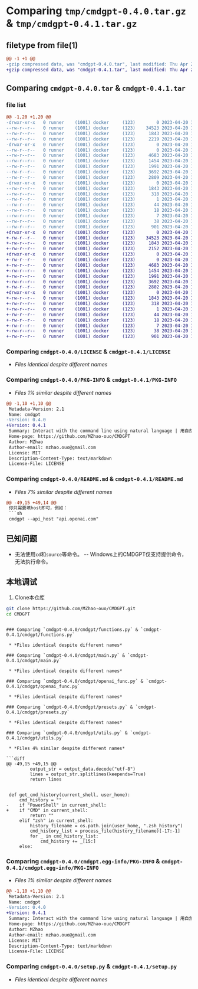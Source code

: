 # Comparing `tmp/cmdgpt-0.4.0.tar.gz` & `tmp/cmdgpt-0.4.1.tar.gz`

## filetype from file(1)

```diff
@@ -1 +1 @@
-gzip compressed data, was "cmdgpt-0.4.0.tar", last modified: Thu Apr 20 12:14:10 2023, max compression
+gzip compressed data, was "cmdgpt-0.4.1.tar", last modified: Thu Apr 20 12:27:22 2023, max compression
```

## Comparing `cmdgpt-0.4.0.tar` & `cmdgpt-0.4.1.tar`

### file list

```diff
@@ -1,20 +1,20 @@
-drwxr-xr-x   0 runner    (1001) docker     (123)        0 2023-04-20 12:14:10.008402 cmdgpt-0.4.0/
--rw-r--r--   0 runner    (1001) docker     (123)    34523 2023-04-20 12:13:59.000000 cmdgpt-0.4.0/LICENSE
--rw-r--r--   0 runner    (1001) docker     (123)     1843 2023-04-20 12:14:10.008402 cmdgpt-0.4.0/PKG-INFO
--rw-r--r--   0 runner    (1001) docker     (123)     2219 2023-04-20 12:13:59.000000 cmdgpt-0.4.0/README.md
-drwxr-xr-x   0 runner    (1001) docker     (123)        0 2023-04-20 12:14:10.008402 cmdgpt-0.4.0/cmdgpt/
--rw-r--r--   0 runner    (1001) docker     (123)        0 2023-04-20 12:13:59.000000 cmdgpt-0.4.0/cmdgpt/__init__.py
--rw-r--r--   0 runner    (1001) docker     (123)     4683 2023-04-20 12:13:59.000000 cmdgpt-0.4.0/cmdgpt/functions.py
--rw-r--r--   0 runner    (1001) docker     (123)     1454 2023-04-20 12:13:59.000000 cmdgpt-0.4.0/cmdgpt/main.py
--rw-r--r--   0 runner    (1001) docker     (123)     1991 2023-04-20 12:13:59.000000 cmdgpt-0.4.0/cmdgpt/openai_func.py
--rw-r--r--   0 runner    (1001) docker     (123)     3692 2023-04-20 12:13:59.000000 cmdgpt-0.4.0/cmdgpt/presets.py
--rw-r--r--   0 runner    (1001) docker     (123)     2809 2023-04-20 12:13:59.000000 cmdgpt-0.4.0/cmdgpt/utils.py
-drwxr-xr-x   0 runner    (1001) docker     (123)        0 2023-04-20 12:14:10.008402 cmdgpt-0.4.0/cmdgpt.egg-info/
--rw-r--r--   0 runner    (1001) docker     (123)     1843 2023-04-20 12:14:09.000000 cmdgpt-0.4.0/cmdgpt.egg-info/PKG-INFO
--rw-r--r--   0 runner    (1001) docker     (123)      318 2023-04-20 12:14:09.000000 cmdgpt-0.4.0/cmdgpt.egg-info/SOURCES.txt
--rw-r--r--   0 runner    (1001) docker     (123)        1 2023-04-20 12:14:09.000000 cmdgpt-0.4.0/cmdgpt.egg-info/dependency_links.txt
--rw-r--r--   0 runner    (1001) docker     (123)       44 2023-04-20 12:14:09.000000 cmdgpt-0.4.0/cmdgpt.egg-info/entry_points.txt
--rw-r--r--   0 runner    (1001) docker     (123)       18 2023-04-20 12:14:09.000000 cmdgpt-0.4.0/cmdgpt.egg-info/requires.txt
--rw-r--r--   0 runner    (1001) docker     (123)        7 2023-04-20 12:14:09.000000 cmdgpt-0.4.0/cmdgpt.egg-info/top_level.txt
--rw-r--r--   0 runner    (1001) docker     (123)       38 2023-04-20 12:14:10.008402 cmdgpt-0.4.0/setup.cfg
--rw-r--r--   0 runner    (1001) docker     (123)      901 2023-04-20 12:13:59.000000 cmdgpt-0.4.0/setup.py
+drwxr-xr-x   0 runner    (1001) docker     (123)        0 2023-04-20 12:27:22.734359 cmdgpt-0.4.1/
+-rw-r--r--   0 runner    (1001) docker     (123)    34523 2023-04-20 12:27:12.000000 cmdgpt-0.4.1/LICENSE
+-rw-r--r--   0 runner    (1001) docker     (123)     1843 2023-04-20 12:27:22.734359 cmdgpt-0.4.1/PKG-INFO
+-rw-r--r--   0 runner    (1001) docker     (123)     2152 2023-04-20 12:27:12.000000 cmdgpt-0.4.1/README.md
+drwxr-xr-x   0 runner    (1001) docker     (123)        0 2023-04-20 12:27:22.734359 cmdgpt-0.4.1/cmdgpt/
+-rw-r--r--   0 runner    (1001) docker     (123)        0 2023-04-20 12:27:12.000000 cmdgpt-0.4.1/cmdgpt/__init__.py
+-rw-r--r--   0 runner    (1001) docker     (123)     4683 2023-04-20 12:27:12.000000 cmdgpt-0.4.1/cmdgpt/functions.py
+-rw-r--r--   0 runner    (1001) docker     (123)     1454 2023-04-20 12:27:12.000000 cmdgpt-0.4.1/cmdgpt/main.py
+-rw-r--r--   0 runner    (1001) docker     (123)     1991 2023-04-20 12:27:12.000000 cmdgpt-0.4.1/cmdgpt/openai_func.py
+-rw-r--r--   0 runner    (1001) docker     (123)     3692 2023-04-20 12:27:12.000000 cmdgpt-0.4.1/cmdgpt/presets.py
+-rw-r--r--   0 runner    (1001) docker     (123)     2802 2023-04-20 12:27:12.000000 cmdgpt-0.4.1/cmdgpt/utils.py
+drwxr-xr-x   0 runner    (1001) docker     (123)        0 2023-04-20 12:27:22.734359 cmdgpt-0.4.1/cmdgpt.egg-info/
+-rw-r--r--   0 runner    (1001) docker     (123)     1843 2023-04-20 12:27:22.000000 cmdgpt-0.4.1/cmdgpt.egg-info/PKG-INFO
+-rw-r--r--   0 runner    (1001) docker     (123)      318 2023-04-20 12:27:22.000000 cmdgpt-0.4.1/cmdgpt.egg-info/SOURCES.txt
+-rw-r--r--   0 runner    (1001) docker     (123)        1 2023-04-20 12:27:22.000000 cmdgpt-0.4.1/cmdgpt.egg-info/dependency_links.txt
+-rw-r--r--   0 runner    (1001) docker     (123)       44 2023-04-20 12:27:22.000000 cmdgpt-0.4.1/cmdgpt.egg-info/entry_points.txt
+-rw-r--r--   0 runner    (1001) docker     (123)       18 2023-04-20 12:27:22.000000 cmdgpt-0.4.1/cmdgpt.egg-info/requires.txt
+-rw-r--r--   0 runner    (1001) docker     (123)        7 2023-04-20 12:27:22.000000 cmdgpt-0.4.1/cmdgpt.egg-info/top_level.txt
+-rw-r--r--   0 runner    (1001) docker     (123)       38 2023-04-20 12:27:22.734359 cmdgpt-0.4.1/setup.cfg
+-rw-r--r--   0 runner    (1001) docker     (123)      901 2023-04-20 12:27:12.000000 cmdgpt-0.4.1/setup.py
```

### Comparing `cmdgpt-0.4.0/LICENSE` & `cmdgpt-0.4.1/LICENSE`

 * *Files identical despite different names*

### Comparing `cmdgpt-0.4.0/PKG-INFO` & `cmdgpt-0.4.1/PKG-INFO`

 * *Files 1% similar despite different names*

```diff
@@ -1,10 +1,10 @@
 Metadata-Version: 2.1
 Name: cmdgpt
-Version: 0.4.0
+Version: 0.4.1
 Summary: Interact with the command line using natural language | 用自然语言操控命令行
 Home-page: https://github.com/MZhao-ouo/CMDGPT
 Author: MZhao
 Author-email: mzhao.ouo@gmail.com
 License: MIT
 Description-Content-Type: text/markdown
 License-File: LICENSE
```

### Comparing `cmdgpt-0.4.0/README.md` & `cmdgpt-0.4.1/README.md`

 * *Files 7% similar despite different names*

```diff
@@ -49,15 +49,14 @@
 你只需要填host即可，例如：
 ```sh
 cmdgpt --api_host "api.openai.com"
 ```
 
 ## 已知问题
 - 无法使用`cd`和`source`等命令。
-- Windows上的CMDGPT仅支持提供命令，无法执行命令。
 
 ## 本地调试
 1. Clone本仓库
 ```sh
 git clone https://github.com/MZhao-ouo/CMDGPT.git
 cd CMDGPT
 ```
```

### Comparing `cmdgpt-0.4.0/cmdgpt/functions.py` & `cmdgpt-0.4.1/cmdgpt/functions.py`

 * *Files identical despite different names*

### Comparing `cmdgpt-0.4.0/cmdgpt/main.py` & `cmdgpt-0.4.1/cmdgpt/main.py`

 * *Files identical despite different names*

### Comparing `cmdgpt-0.4.0/cmdgpt/openai_func.py` & `cmdgpt-0.4.1/cmdgpt/openai_func.py`

 * *Files identical despite different names*

### Comparing `cmdgpt-0.4.0/cmdgpt/presets.py` & `cmdgpt-0.4.1/cmdgpt/presets.py`

 * *Files identical despite different names*

### Comparing `cmdgpt-0.4.0/cmdgpt/utils.py` & `cmdgpt-0.4.1/cmdgpt/utils.py`

 * *Files 4% similar despite different names*

```diff
@@ -49,15 +49,15 @@
         output_str = output_data.decode("utf-8")
         lines = output_str.splitlines(keepends=True)
         return lines
     
     
 def get_cmd_history(current_shell, user_home):
     cmd_history = ""
-    if "PowerShell" in current_shell:
+    if "CMD" in current_shell:
         return ""
     elif "zsh" in current_shell:
         history_filename = os.path.join(user_home, ".zsh_history")
         cmd_history_list = process_file(history_filename)[-17:-1]
         for _ in cmd_history_list:
             cmd_history += _[15:]
     else:
```

### Comparing `cmdgpt-0.4.0/cmdgpt.egg-info/PKG-INFO` & `cmdgpt-0.4.1/cmdgpt.egg-info/PKG-INFO`

 * *Files 1% similar despite different names*

```diff
@@ -1,10 +1,10 @@
 Metadata-Version: 2.1
 Name: cmdgpt
-Version: 0.4.0
+Version: 0.4.1
 Summary: Interact with the command line using natural language | 用自然语言操控命令行
 Home-page: https://github.com/MZhao-ouo/CMDGPT
 Author: MZhao
 Author-email: mzhao.ouo@gmail.com
 License: MIT
 Description-Content-Type: text/markdown
 License-File: LICENSE
```

### Comparing `cmdgpt-0.4.0/setup.py` & `cmdgpt-0.4.1/setup.py`

 * *Files identical despite different names*

